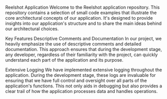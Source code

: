 Reelshot Application
Welcome to the Reelshot application repository. This repository contains a selection of small code examples that illustrate the core architectural concepts of our application. It's designed to provide insights into our application's structure and to share the main ideas behind our architectural choices.

Key Features
Descriptive Comments and Documentation
In our project, we heavily emphasize the use of descriptive comments and detailed documentation. This approach ensures that during the development stage, any developer, regardless of their familiarity with the project, can quickly understand each part of the application and its purpose.

Extensive Logging
We have implemented extensive logging throughout the application. During the development stage, these logs are invaluable for ensuring that we have full control and oversight over all parts of the application's functions. This not only aids in debugging but also provides a clear trail of how the application processes data and handles operations.